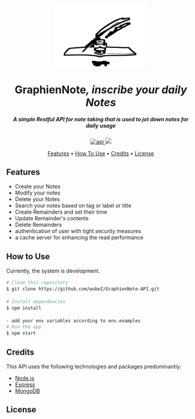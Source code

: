 <div align=center><img src="https://github.com/wubeZ/GraphienNote-API/blob/main/pictures/GraphienNote.svg" title="GraphienNote" **alt="GraphienNote" width="250" /></div> 
<div align= center><h1>GraphienNote<i>, inscribe your daily Notes</i></h1></div>

<h5 align="center">A simple Restful API for note taking that is used to jot down notes for daily usage</h5>
<p align="center">
  <a href="https://" target="_blank" alt="stat">
       <img src="https://img.shields.io/badge/api-underconstruction-yellowgreen.svg" alt="api">
  </a>
  <a href="https://saythanks.io/to/wubezeleke">
      <img src="https://img.shields.io/badge/SayThanks.io-%E2%98%BC-1EAEDB.svg">
  </a>
 </p>

<p align="center">
  <a href="#features">Features</a> •
  <a href="#how-to-use">How To Use</a> •
  <a href="#credits">Credits</a> •
  <a href="#license">License</a>
</p>

## Features
* Create your Notes
* Modify your notes
* Delete your Notes
* Search your notes based on tag or label or title
* Create Remainders and set their time
* Update Remainder's contents
* Delete Remainders
* authentication of user with tight security measures
* a cache server for enhancing the read performance

## How to Use
Currently, the system is development.
```bash
# Clone this repository
$ git clone https://github.com/wubeZ/GraphienNote-API.git

# Install dependencies
$ npm install

- add your env variables according to env.examples
# Run the app
$ npm start
```
## Credits
This API uses the following technologies and packages predominantly:

* [Node.js](https://nodejs.org/)
* [Express](https://expressjs.com/)
* [MongoDB](https://mongodb.com/)

## License
